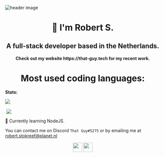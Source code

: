 ![header image](https://i.imgur.com/qWncCzY.png)

<h1 align="center" style="font-weight: bold;">👋 I'm Robert S.</h1>
<h2 align="center">A full-stack developer based in the Netherlands.</h2>
<h4 align="center">Check out my website https://that-guy.tech for my recent work.</h4>

<h1 align="center">Most used coding languages:</h1>

**Stats:**  

<img src="https://github-readme-stats.vercel.app/api/top-langs/?username=wallvon&layout=compact&theme=radical" />

<p>&nbsp;<img align="center" src="https://github-readme-stats.vercel.app/api?username=wallvon&show_icons=true&theme=radical" /></p>

:mag_right: Currently learning NodeJS.

You can contact me on Discord `That Guy#5275` or by emailing me at [robert.stokreef@planet.nl](mailto:robert.stokreef@planet.nl)

<p align="center">
<a href="https://twitter.com/ThatGuy5275" target="blank"><img align="center" src="https://cdn.jsdelivr.net/npm/simple-icons@3.0.1/icons/twitter.svg" height="30" width="30" /></a>
<a href="https://discord.gg/qy9SKfg" target="blank"><img align="center" src="https://cdn.jsdelivr.net/npm/simple-icons@3.0.1/icons/discord.svg" height="30" width="30" /></a>
</p>
